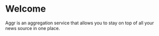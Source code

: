 # Welcome

Aggr is an aggregation service that allows you to stay on top of all your news source in one place.
